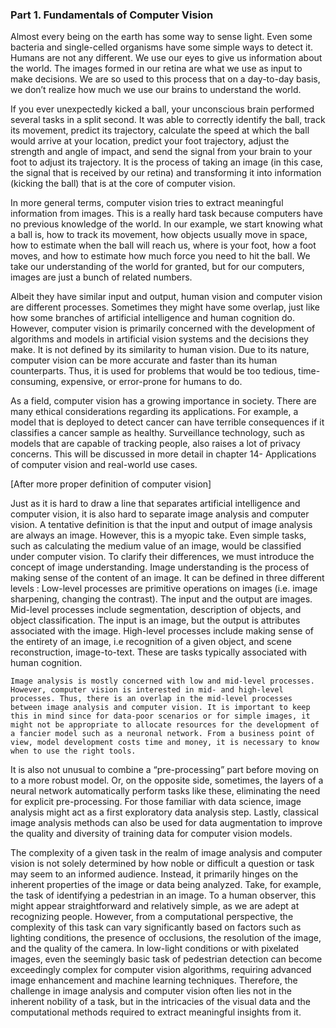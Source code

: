 ### Part 1. Fundamentals of Computer Vision
	
 
Almost every being on the earth has some way to sense light. Even some bacteria and single-celled organisms have some simple ways to detect it.  Humans are not any different. We use our eyes to give us information about the world. The images formed in our retina are what we use as input to make decisions. We are so used to this process that on a day-to-day basis, we don’t realize how much we use our brains to understand the world. 

If you ever unexpectedly kicked a ball, your unconscious brain performed several tasks in a split second. It was able to correctly identify the ball, track its movement, predict its trajectory, calculate the speed at which the ball would arrive at your location, predict your foot trajectory, adjust the strength and angle of impact, and send the signal from your brain to your foot to adjust its trajectory. It is the process of taking an image (in this case, the signal that is received by our retina) and transforming it into information (kicking the ball) that is at the core of computer vision.

In more general terms, computer vision tries to extract meaningful information from images. This is a really hard task because computers have no previous knowledge of the world. In our example, we start knowing what a ball is, how to track its movement, how objects usually move in space, how to estimate when the ball will reach us, where is your foot, how a foot moves, and how to estimate how much force you need to hit the ball. We take our understanding of the world for granted, but for our computers, images are just a bunch of related numbers.

Albeit they have similar input and output, human vision and computer vision are different processes. Sometimes they might have some overlap, just like how some branches of artificial intelligence and human cognition do. However, computer vision is primarily concerned with the development of algorithms and models in artificial vision systems and the decisions they make. It is not defined by its similarity to human vision. Due to its nature, computer vision can be more accurate and faster than its human counterparts. Thus, it is used for problems that would be too tedious, time-consuming, expensive, or error-prone for humans to do.

As a field, computer vision has a growing importance in society. There are many ethical considerations regarding its applications. For example, a model that is deployed to detect cancer can have terrible consequences if it classifies a cancer sample as healthy. Surveillance technology, such as models that are capable of tracking people, also raises a lot of privacy concerns. This will be discussed in more detail in chapter 14- Applications of computer vision and real-world use cases. 

[After more proper definition of computer vision]

Just as it is hard to draw a line that separates artificial intelligence and computer vision, it is also hard to separate image analysis and computer vision. A tentative definition is that the input and output of image analysis are always an image. However, this is a myopic take. Even simple tasks, such as calculating the medium value of an image, would be classified under computer vision. To clarify their differences, we must introduce the concept of image understanding.  Image understanding is the process of making sense of the content of an image. It can be defined in three different levels : 
Low-level processes are primitive operations on images (i.e. image sharpening, changing the contrast). The input and the output are images.
Mid-level processes include segmentation, description of objects, and object classification. The input is an image, but the output is attributes associated with the image.
High-level processes include making sense of the entirety of an image, i.e recognition of a given object, and scene reconstruction, image-to-text. These are tasks typically associated with human cognition.

	Image analysis is mostly concerned with low and mid-level processes. However, computer vision is interested in mid- and high-level processes. Thus, there is an overlap in the mid-level processes between image analysis and computer vision. It is important to keep this in mind since for data-poor scenarios or for simple images, it might not be appropriate to allocate resources for the development of a fancier model such as a neuronal network. From a business point of view, model development costs time and money, it is necessary to know when to use the right tools. 
It is also not unusual to combine a “pre-processing” part before moving on to a more robust model. Or, on the opposite side, sometimes, the layers of a neural network automatically perform tasks like these, eliminating the need for explicit pre-processing. For those familiar with data science, image analysis might act as a first exploratory data analysis step. Lastly, classical image analysis methods can also be used for data augmentation to improve the quality and diversity of training data for computer vision models. 

The complexity of a given task in the realm of image analysis and computer vision is not solely determined by how noble or difficult a question or task may seem to an informed audience. Instead, it primarily hinges on the inherent properties of the image or data being analyzed. Take, for example, the task of identifying a pedestrian in an image. To a human observer, this might appear straightforward and relatively simple, as we are adept at recognizing people. However, from a computational perspective, the complexity of this task can vary significantly based on factors such as lighting conditions, the presence of occlusions, the resolution of the image, and the quality of the camera. In low-light conditions or with pixelated images, even the seemingly basic task of pedestrian detection can become exceedingly complex for computer vision algorithms, requiring advanced image enhancement and machine learning techniques. Therefore, the challenge in image analysis and computer vision often lies not in the inherent nobility of a task, but in the intricacies of the visual data and the computational methods required to extract meaningful insights from it.
